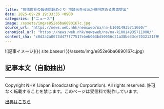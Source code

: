 ```yaml
---
title: "前橋市長の報道問題めぐり 市議会各会派が説明求める書面提出"
date: 2025-09-29 19:33:35 +0900
categories: ["ニュース"]
image: /assets/img/e852e6ba6890167c.jpg
source_url: "https://news.web.nhk/newsweb/na/na-k10014935711000/"
canonical_url: "https://news.web.nhk/newsweb/na/na-k10014935711000/"
content_sha: "c0d2a2a0073d477f77517ebeb063bd50056c21a38be33ce7032121f99abae114"
---
```


![記事イメージ]({{ site.baseurl }}/assets/img/e852e6ba6890167c.jpg)

## 記事本文（自動抽出）
<div><div class="_13tndsj2"><nav aria-label="フッターサイトナビゲーション" class="_13tndsj4"></nav><hr class="esl7kn2s esl7kn1l esl7kn1n _14xli2ae"><p class="esl7kn2s esl7kn1m esl7kn1o _1yvk0f68 _1lugom81">Copyright NHK (Japan Broadcasting Corporation). All rights reserved. 許可なく転載することを禁じます。このページは受信料で制作しています。</p></div></div>

[出典はこちら](https://news.web.nhk/newsweb/na/na-k10014935711000/)
